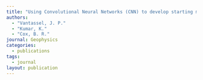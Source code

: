 ```yaml
---
title: "Using Convolutional Neural Networks (CNN) to develop starting models for 2D full waveform inversion"
authors: 
  - "Vantassel, J. P."
  - "Kumar, K."
  - "Cox, B. R."
journal: Geophysics
categories:
  - publications
tags:
  - journal
layout: publication
---
```


